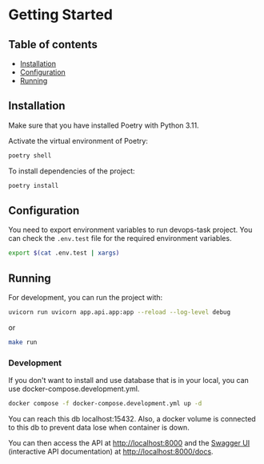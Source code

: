# Getting Started

## Table of contents
* [Installation](#installation)
* [Configuration](#configuration)
* [Running](#running)

## Installation

Make sure that you have installed Poetry with Python 3.11.

Activate the virtual environment of Poetry:
```bash
poetry shell
```

To install dependencies of the project:

```bash
poetry install
```

## Configuration

You need to export environment variables to run devops-task project.
You can check the `.env.test` file for the required environment variables.

```bash
export $(cat .env.test | xargs)
```

## Running

For development, you can run the project with:

```bash
uvicorn run uvicorn app.api.app:app --reload --log-level debug
```

or

```bash
make run
```

### Development

If you don't want to install and use database that is in your local, you can use docker-compose.development.yml.

```bash
docker compose -f docker-compose.development.yml up -d
```
You can reach this db localhost:15432. Also, a docker volume is connected to this db to prevent data lose when container is down.

You can then access the API at <http://localhost:8000> and the [Swagger UI](https://swagger.io/tools/swagger-ui/) (interactive API documentation) at <http://localhost:8000/docs>.
